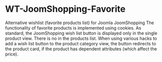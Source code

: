# WT-JoomShopping-Favorite
Alternative wishlist (favorite products list) for Joomla JoomShopping
The functionality of favorite products is implemented using cookies. As standard, the JoomShopping wish list button is displayed only in the single product view. There is no in the products list. When using various hacks to add a wish list button to the product category view, the button redirects to the product card, if the product has dependent attributes (which affect the price).